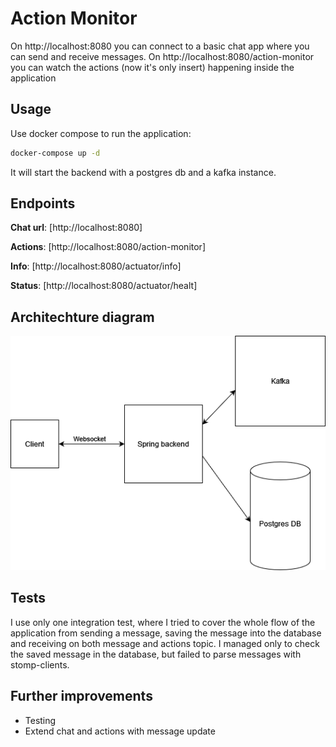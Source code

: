 # Action Monitor
On http://localhost:8080 you can connect to a basic chat app where you can send and receive messages.
On http://localhost:8080/action-monitor you can watch the actions (now it's only insert) happening inside the application

## Usage
Use docker compose to run the application:
```bash
docker-compose up -d
```
It will start the backend with a postgres db and a kafka instance.

## Endpoints
**Chat url**: [http://localhost:8080]

**Actions**: [http://localhost:8080/action-monitor]

**Info**: [http://localhost:8080/actuator/info]

**Status**: [http://localhost:8080/actuator/healt]

## Architechture diagram

![](./action-monitor.png)

## Tests
I use only one integration test, where I tried to cover the whole flow of the application from sending a message, 
saving the message into the database and receiving on both message and actions topic.
I managed only to check the saved message in the database, but failed to parse messages with stomp-clients.

## Further improvements

- Testing
- Extend chat and actions with message update